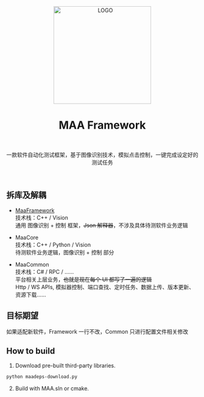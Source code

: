 <div align="center">

<img alt="LOGO" src="https://cdn.jsdelivr.net/gh/MaaAssistantArknights/design@main/logo/maa-logo_512x512.png" width="256" height="256" />

# MAA Framework

<br>

一款软件自动化测试框架，基于图像识别技术，模拟点击控制，一键完成设定好的测试任务

</div>

<br>

## 拆库及解耦

- [MaaFramework](https://github.com/MaaAssistantArknights/MaaFramework)  
  技术栈：C++ / Vision  
  通用 图像识别 + 控制 框架，~~Json 解释器~~，不涉及具体待测软件业务逻辑

- MaaCore  
  技术栈：C++ / Python / Vision  
  待测软件业务逻辑，图像识别 + 控制 部分

- MaaCommon  
  技术栈：C# / RPC / ......  
  平台相关上层业务，~~也就是现在每个 UI 都写了一遍的逻辑~~  
  Http / WS APIs, 模拟器控制、端口查找、定时任务、数据上传、版本更新、资源下载……  

## 目标期望

如果适配新软件，Framework 一行不改，Common 只进行配置文件相关修改

## How to build

1. Download pre-built third-party libraries.
  
  ```bash
  python maadeps-download.py
  ```

2. Build with MAA.sln or cmake.
